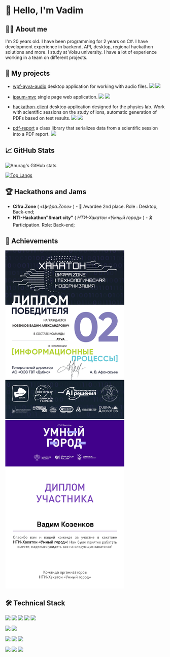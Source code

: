 # :wave: Hello, I'm Vadim


## :man_technologist: **About me**

I'm 20 years old. I have been programming for 2 years on C#. I have development experience in backend, API, desktop, regional hackathon solutions and more. I study at Volsu university. I have a lot of experience working in a team on different projects.

## :briefcase: **My projects**

+ [wpf-ayva-audio](https://github.com/VadimOcLock/Wpf-AyvaAudio) desktop application for working with audio files. 
  ![](https://img.shields.io/badge/WPF-054185?style=flat-square) ![](https://img.shields.io/badge/MVVM-000000?style=flat-square)

+ [ipsum-mvc](https://github.com/VadimOcLock/IpsumMvc) single page web application. ![](https://img.shields.io/badge/.NET-512BD4?style=flat-square) ![](https://img.shields.io/badge/MVC-000000?style=flat-square)
  
+ [hackathon-client](https://github.com/VadimOcLock/HackathonClient) desktop application designed for the physics lab. Work with scientific sessions on the study of ions, automatic generation of PDFs based on test results.  ![](https://img.shields.io/badge/WPF-054185?style=flat-square) ![](https://img.shields.io/badge/MVVM-000000?style=flat-square)
  
+ [pdf-report](https://github.com/VadimOcLock/PDF_Report) a class library that serializes data from a scientific session into a PDF report.  ![](https://img.shields.io/badge/.NET-512BD4?style=flat-square)

## 	:chart_with_upwards_trend: **GitHub Stats**

![Anurag's GitHub stats](https://github-readme-stats.vercel.app/api?username=vadimoclock&hide=prs,issues,contribs&show_icons=true&theme=onedark)

[![Top Langs](https://github-readme-stats.vercel.app/api/top-langs/?username=vadimoclock&hide=html,smalltalk,scss&show_icons=true&theme=onedark)](https://github.com/anuraghazra/github-readme-stats)


## :trophy: **Hackathons and Jams**

+ **Cifra.Zone** ( *«Цифра.Zone»* ) - 🥈 Awardee 2nd place. Role : Desktop, Back-end;
+ **NTI-Hackathon"Smart city"** ( *НТИ-Хакатон «Умный город»* ) - 🎗 Participation. Role: Back-end;

## :paperclip: **Achievements**

<div>
    <img src="https://github.com/VadimOcLock/VadimOcLock/blob/main/Cifra_Zone.jpg" width="375" alt="Cifra_zone"/>
    <img src="https://github.com/VadimOcLock/VadimOcLock/blob/main/Smart_City.jpg" width="375" alt="Smart_City"/>
</div>

## :hammer_and_wrench: **Technical Stack**

![](https://img.shields.io/badge/C%23-239120?style=for-the-badge&logo=c-sharp&logoColor=white)
![](https://img.shields.io/badge/Backend-.NET6-512BD4?style=for-the-badge&logo=dotnet&logoColor=white)
![](https://img.shields.io/badge/Backend-Entity_Framework-512BD4?style=for-the-badge&logo=dotnet&logoColor=white)
![](https://img.shields.io/badge/Backend-SQL-005C84?style=for-the-badge)
![](https://img.shields.io/badge/GIT-E44C30?style=for-the-badge&logo=git&logoColor=white)

![](https://img.shields.io/badge/Desktop-WPF-054185?style=for-the-badge)
![](https://img.shields.io/badge/Desktop-Winforms-054185?style=for-the-badge)

![](https://img.shields.io/badge/Frontend-HTML5-E34F26?style=for-the-badge&logo=html5&logoColor=white)
![](https://img.shields.io/badge/Frontend-JavaScript-323330?style=for-the-badge&logo=javascript&logoColor=F7DF1E)
![](https://img.shields.io/badge/Frontend-CSS3-1572B6?style=for-the-badge&logo=css3&logoColor=white)

![](https://img.shields.io/badge/Patterns-MVC-000000?style=for-the-badge)
![](https://img.shields.io/badge/Patterns-MVVM-000000?style=for-the-badge)
![](https://img.shields.io/badge/Patterns-MVP-000000?style=for-the-badge)
